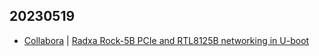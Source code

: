 ## 20230519
- [Collabora](https://www.collabora.com/news-and-blog/) | [Radxa Rock-5B PCIe and RTL8125B networking in U-boot](https://www.collabora.com/news-and-blog/blog/2023/05/18/radxa-rock-5b-pcie-rtl8125b-networking-uboot/)

